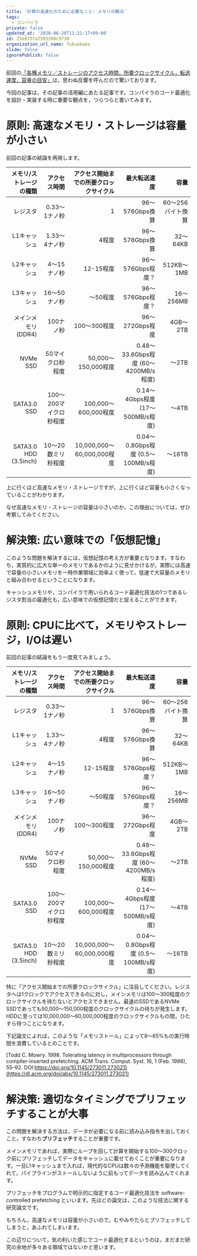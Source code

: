 ```yaml
---
title: '計算の高速化のために必要なこと: メモリの観点'
tags:
  - コンパイラ
private: false
updated_at: '2020-06-20T11:21:17+09:00'
id: 25e8157a7593398c9730
organization_url_name: fukuokaex
slide: false
ignorePublish: false
---
```

前回の[「各種メモリ／ストレージのアクセス時間，所要クロックサイクル，転送速度，容量の目安」](https://qiita.com/zacky1972/items/e0faf71aa0469141dede)は，思わぬ反響を呼んだので驚いております。

今回の記事は，その記事の活用編にあたる記事です。コンパイラのコード最適化を設計・実装する時に重要な観点を，つらつらと書いてみます。

# 原則: 高速なメモリ・ストレージは容量が小さい

前回の記事の結論を再掲します。

|メモリ/ストレージの種類|アクセス時間|アクセス開始までの所要クロックサイクル|最大転送速度|容量|
|------------------:|---------:|---------------:|------:|--:|
|レジスタ            |0.33〜1ナノ秒|1           |96〜576Gbps換算|60〜256バイト換算|
|L1キャッシュ        |1.33〜4ナノ秒|4程度        |96〜576Gbps換算|32〜64KB|
|L2キャッシュ        |4〜15ナノ秒  |12-15程度    |96〜576Gbps程度？|512KB〜1MB|
|L3キャッシュ        |16〜50ナノ秒 |〜50程度     |96〜576Gbps程度？|16〜256MB|
|メインメモリ(DDR4)  |100ナノ秒    |100〜300程度 |96〜272Gbps程度|4GB〜2TB|
|NVMe SSD          |50マイクロ秒程度|50,000〜150,000程度|0.48〜33.6Gbps程度 (60〜4200MB/s程度)|〜2TB|
|SATA3.0 SSD       |100〜200マイクロ秒程度|100,000〜600,000程度|0.14〜4Gbps程度 (17〜500MB/s程度)|〜4TB|
|SATA3.0 HDD (3.5inch)|10〜20数ミリ秒程度|10,000,000〜60,000,000程度|0.04〜0.8Gbps程度 (0.5〜100MB/s程度)|〜16TB|

上に行くほど高速なメモリ・ストレージですが，上に行くほど容量も小さくなっていることがわかります。

なぜ高速なメモリ・ストレージの容量は小さいのか，この理由については，ぜひ考察してみてください。

# 解決策: 広い意味での「仮想記憶」

このような問題を解決するには，仮想記憶の考え方が重要となります。すなわち，実質的に広大な単一のメモリであるかのように見せかけるが，実際には高速で容量の小さいメモリを一時作業領域に効率よく使って，低速で大容量のメモリと組み合わせるということになります。

キャッシュメモリや，コンパイラで用いられるコード最適化技法の1つであるレジスタ割当の最適化も，広い意味での仮想記憶だと捉えることができます。

# 原則: CPUに比べて，メモリやストレージ，I/Oは遅い

前回の記事の結論をもう一度見てみましょう。

|メモリ/ストレージの種類|アクセス時間|アクセス開始までの所要クロックサイクル|最大転送速度|容量|
|------------------:|---------:|---------------:|------:|--:|
|レジスタ            |0.33〜1ナノ秒|1           |96〜576Gbps換算|60〜256バイト換算|
|L1キャッシュ        |1.33〜4ナノ秒|4程度        |96〜576Gbps換算|32〜64KB|
|L2キャッシュ        |4〜15ナノ秒  |12-15程度    |96〜576Gbps程度？|512KB〜1MB|
|L3キャッシュ        |16〜50ナノ秒 |〜50程度     |96〜576Gbps程度？|16〜256MB|
|メインメモリ(DDR4)  |100ナノ秒    |100〜300程度 |96〜272Gbps程度|4GB〜2TB|
|NVMe SSD          |50マイクロ秒程度|50,000〜150,000程度|0.48〜33.6Gbps程度 (60〜4200MB/s程度)|〜2TB|
|SATA3.0 SSD       |100〜200マイクロ秒程度|100,000〜600,000程度|0.14〜4Gbps程度 (17〜500MB/s程度)|〜4TB|
|SATA3.0 HDD (3.5inch)|10〜20数ミリ秒程度|10,000,000〜60,000,000程度|0.04〜0.8Gbps程度 (0.5〜100MB/s程度)|〜16TB|

特に「アクセス開始までの所要クロックサイクル」に注目してください。レジスタへは1クロックでアクセスできるのに対し，メインメモリは100〜300程度のクロックサイクルを待たないとアクセスできません。最速のSSDであるNVMe SSDであっても50,000〜150,000程度のクロックサイクルの待ちが発生します。HDDに至っては10,000,000〜60,000,000程度のクロックサイクルもの間，ひたすら待つことになります。

下記論文によれば，このような「メモリストール」によって8〜65%もの実行時間を浪費しているとのことです。

[Todd C. Mowry. 1998. Tolerating latency in multiprocessors through compiler-inserted prefetching. ACM Trans. Comput. Syst. 16, 1 (Feb. 1998), 55–92. DOI:https://doi.org/10.1145/273011.273021](https://dl.acm.org/doi/abs/10.1145/273011.273021)

# 解決策: 適切なタイミングでプリフェッチすることが大事

この問題を解決する方法は，データが必要になる前に読み込み指令を出しておくこと，すなわち**プリフェッチ**することが重要です。

メインメモリであれば，実際にループを回して計算を開始する100〜300クロック前にプリフェッチしてデータをキャッシュに載せておくことが重要になります。一旦L1キャッシュまで入れば，現代的なCPUは数々の予測機能を駆使してくれて，パイプラインがストールしないように前もってデータを読み込んでくれます。

プリフェッチをプログラムで明示的に指定するコード最適化技法を software-controlled prefetching といいます。先ほどの論文は，このような技法に関する研究論文です。

もちろん，高速なメモリは容量が小さいので，むやみやたらとプリフェッチしてしまうと，あふれてしまいます。

この辺りについて，気の利いた感じでコード最適化するというのは，まだまだ研究の余地が多々ある領域ではないかと思います。
